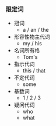 ### 限定词 

- 冠词
    - a / an / the
- 形容性物主代词
    - my / his 
- 名词所有格
    - Tom's
- 指示代词
    - this / that
- 不定代词
    - some
- 基数词
    - 1 / 2 / 3
- 疑问代词
    - who
    - what